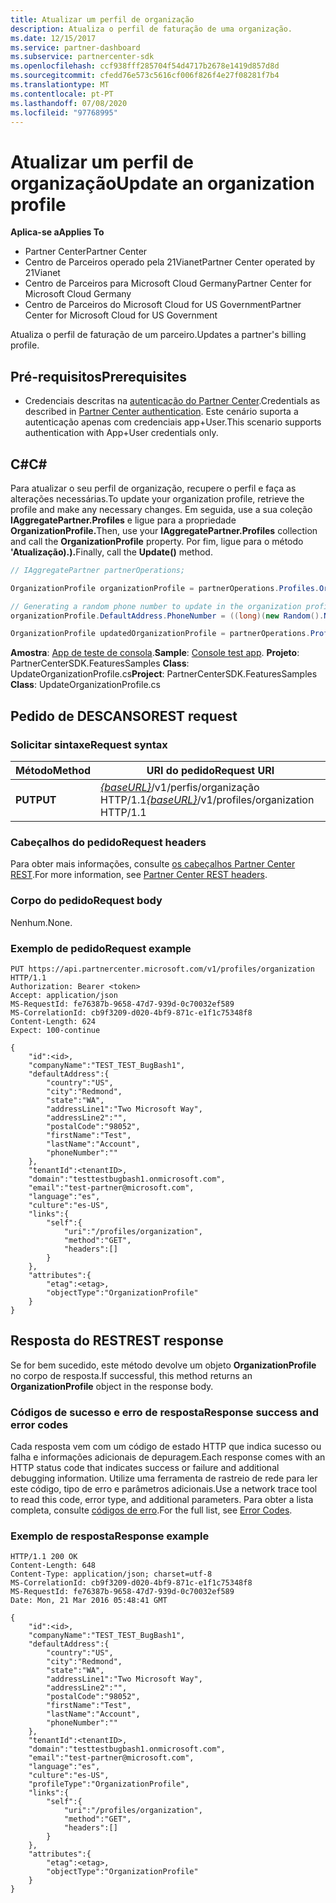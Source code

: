 ```yaml
---
title: Atualizar um perfil de organização
description: Atualiza o perfil de faturação de uma organização.
ms.date: 12/15/2017
ms.service: partner-dashboard
ms.subservice: partnercenter-sdk
ms.openlocfilehash: ccf938fff285704f54d4717b2678e1419d857d8d
ms.sourcegitcommit: cfedd76e573c5616cf006f826f4e27f08281f7b4
ms.translationtype: MT
ms.contentlocale: pt-PT
ms.lasthandoff: 07/08/2020
ms.locfileid: "97768995"
---
```

# <a name="update-an-organization-profile"></a><span data-ttu-id="72d25-103">Atualizar um perfil de organização</span><span class="sxs-lookup"><span data-stu-id="72d25-103">Update an organization profile</span></span>

<span data-ttu-id="72d25-104">**Aplica-se a**</span><span class="sxs-lookup"><span data-stu-id="72d25-104">**Applies To**</span></span>

- <span data-ttu-id="72d25-105">Partner Center</span><span class="sxs-lookup"><span data-stu-id="72d25-105">Partner Center</span></span>
- <span data-ttu-id="72d25-106">Centro de Parceiros operado pela 21Vianet</span><span class="sxs-lookup"><span data-stu-id="72d25-106">Partner Center operated by 21Vianet</span></span>
- <span data-ttu-id="72d25-107">Centro de Parceiros para Microsoft Cloud Germany</span><span class="sxs-lookup"><span data-stu-id="72d25-107">Partner Center for Microsoft Cloud Germany</span></span>
- <span data-ttu-id="72d25-108">Centro de Parceiros do Microsoft Cloud for US Government</span><span class="sxs-lookup"><span data-stu-id="72d25-108">Partner Center for Microsoft Cloud for US Government</span></span>

<span data-ttu-id="72d25-109">Atualiza o perfil de faturação de um parceiro.</span><span class="sxs-lookup"><span data-stu-id="72d25-109">Updates a partner's billing profile.</span></span>

## <a name="prerequisites"></a><span data-ttu-id="72d25-110">Pré-requisitos</span><span class="sxs-lookup"><span data-stu-id="72d25-110">Prerequisites</span></span>

- <span data-ttu-id="72d25-111">Credenciais descritas na [autenticação do Partner Center](partner-center-authentication.md).</span><span class="sxs-lookup"><span data-stu-id="72d25-111">Credentials as described in [Partner Center authentication](partner-center-authentication.md).</span></span> <span data-ttu-id="72d25-112">Este cenário suporta a autenticação apenas com credenciais app+User.</span><span class="sxs-lookup"><span data-stu-id="72d25-112">This scenario supports authentication with App+User credentials only.</span></span>

## <a name="c"></a><span data-ttu-id="72d25-113">C\#</span><span class="sxs-lookup"><span data-stu-id="72d25-113">C\#</span></span>

<span data-ttu-id="72d25-114">Para atualizar o seu perfil de organização, recupere o perfil e faça as alterações necessárias.</span><span class="sxs-lookup"><span data-stu-id="72d25-114">To update your organization profile, retrieve the profile and make any necessary changes.</span></span> <span data-ttu-id="72d25-115">Em seguida, use a sua coleção **IAggregatePartner.Profiles** e ligue para a propriedade **OrganizationProfile.**</span><span class="sxs-lookup"><span data-stu-id="72d25-115">Then, use your **IAggregatePartner.Profiles** collection and call the **OrganizationProfile** property.</span></span> <span data-ttu-id="72d25-116">Por fim, ligue para o método **'Atualização).).**</span><span class="sxs-lookup"><span data-stu-id="72d25-116">Finally, call the **Update()** method.</span></span>

``` csharp
// IAggregatePartner partnerOperations;

OrganizationProfile organizationProfile = partnerOperations.Profiles.OrganizationProfile.Get();

// Generating a random phone number to update in the organization profile
organizationProfile.DefaultAddress.PhoneNumber = ((long)(new Random().NextDouble() * 9000000000) + 1000000000).ToString(CultureInfo.InvariantCulture);

OrganizationProfile updatedOrganizationProfile = partnerOperations.Profiles.OrganizationProfile.Update(organizationProfile);
```

<span data-ttu-id="72d25-117">**Amostra**: [App de teste de consola](console-test-app.md).</span><span class="sxs-lookup"><span data-stu-id="72d25-117">**Sample**: [Console test app](console-test-app.md).</span></span> <span data-ttu-id="72d25-118">**Projeto**: PartnerCenterSDK.FeaturesSamples **Class**: UpdateOrganizationProfile.cs</span><span class="sxs-lookup"><span data-stu-id="72d25-118">**Project**: PartnerCenterSDK.FeaturesSamples **Class**: UpdateOrganizationProfile.cs</span></span>

## <a name="rest-request"></a><span data-ttu-id="72d25-119">Pedido de DESCANSO</span><span class="sxs-lookup"><span data-stu-id="72d25-119">REST request</span></span>

### <a name="request-syntax"></a><span data-ttu-id="72d25-120">Solicitar sintaxe</span><span class="sxs-lookup"><span data-stu-id="72d25-120">Request syntax</span></span>

| <span data-ttu-id="72d25-121">Método</span><span class="sxs-lookup"><span data-stu-id="72d25-121">Method</span></span>  | <span data-ttu-id="72d25-122">URI do pedido</span><span class="sxs-lookup"><span data-stu-id="72d25-122">Request URI</span></span>                                                                   |
|---------|-------------------------------------------------------------------------------|
| <span data-ttu-id="72d25-123">**PUT**</span><span class="sxs-lookup"><span data-stu-id="72d25-123">**PUT**</span></span> | <span data-ttu-id="72d25-124">[*{baseURL}*](partner-center-rest-urls.md)/v1/perfis/organização HTTP/1.1</span><span class="sxs-lookup"><span data-stu-id="72d25-124">[*{baseURL}*](partner-center-rest-urls.md)/v1/profiles/organization HTTP/1.1</span></span> |

### <a name="request-headers"></a><span data-ttu-id="72d25-125">Cabeçalhos do pedido</span><span class="sxs-lookup"><span data-stu-id="72d25-125">Request headers</span></span>

<span data-ttu-id="72d25-126">Para obter mais informações, consulte [os cabeçalhos Partner Center REST](headers.md).</span><span class="sxs-lookup"><span data-stu-id="72d25-126">For more information, see [Partner Center REST headers](headers.md).</span></span>

### <a name="request-body"></a><span data-ttu-id="72d25-127">Corpo do pedido</span><span class="sxs-lookup"><span data-stu-id="72d25-127">Request body</span></span>

<span data-ttu-id="72d25-128">Nenhum.</span><span class="sxs-lookup"><span data-stu-id="72d25-128">None.</span></span>

### <a name="request-example"></a><span data-ttu-id="72d25-129">Exemplo de pedido</span><span class="sxs-lookup"><span data-stu-id="72d25-129">Request example</span></span>

```http
PUT https://api.partnercenter.microsoft.com/v1/profiles/organization HTTP/1.1
Authorization: Bearer <token>
Accept: application/json
MS-RequestId: fe76387b-9658-47d7-939d-0c70032ef589
MS-CorrelationId: cb9f3209-d020-4bf9-871c-e1f1c75348f8
Content-Length: 624
Expect: 100-continue

{
    "id":<id>,
    "companyName":"TEST_TEST_BugBash1",
    "defaultAddress":{
        "country":"US",
        "city":"Redmond",
        "state":"WA",
        "addressLine1":"Two Microsoft Way",
        "addressLine2":"",
        "postalCode":"98052",
        "firstName":"Test",
        "lastName":"Account",
        "phoneNumber":""
    },
    "tenantId":<tenantID>,
    "domain":"testtestbugbash1.onmicrosoft.com",
    "email":"test-partner@microsoft.com",
    "language":"es",
    "culture":"es-US",
    "links":{
        "self":{
            "uri":"/profiles/organization",
            "method":"GET",
            "headers":[]
        }
    },
    "attributes":{
        "etag":<etag>,
        "objectType":"OrganizationProfile"
    }
}
```

## <a name="rest-response"></a><span data-ttu-id="72d25-130">Resposta do REST</span><span class="sxs-lookup"><span data-stu-id="72d25-130">REST response</span></span>

<span data-ttu-id="72d25-131">Se for bem sucedido, este método devolve um objeto **OrganizationProfile** no corpo de resposta.</span><span class="sxs-lookup"><span data-stu-id="72d25-131">If successful, this method returns an **OrganizationProfile** object in the response body.</span></span>

### <a name="response-success-and-error-codes"></a><span data-ttu-id="72d25-132">Códigos de sucesso e erro de resposta</span><span class="sxs-lookup"><span data-stu-id="72d25-132">Response success and error codes</span></span>

<span data-ttu-id="72d25-133">Cada resposta vem com um código de estado HTTP que indica sucesso ou falha e informações adicionais de depuragem.</span><span class="sxs-lookup"><span data-stu-id="72d25-133">Each response comes with an HTTP status code that indicates success or failure and additional debugging information.</span></span> <span data-ttu-id="72d25-134">Utilize uma ferramenta de rastreio de rede para ler este código, tipo de erro e parâmetros adicionais.</span><span class="sxs-lookup"><span data-stu-id="72d25-134">Use a network trace tool to read this code, error type, and additional parameters.</span></span> <span data-ttu-id="72d25-135">Para obter a lista completa, consulte [códigos de erro](error-codes.md).</span><span class="sxs-lookup"><span data-stu-id="72d25-135">For the full list, see [Error Codes](error-codes.md).</span></span>

### <a name="response-example"></a><span data-ttu-id="72d25-136">Exemplo de resposta</span><span class="sxs-lookup"><span data-stu-id="72d25-136">Response example</span></span>

```http
HTTP/1.1 200 OK
Content-Length: 648
Content-Type: application/json; charset=utf-8
MS-CorrelationId: cb9f3209-d020-4bf9-871c-e1f1c75348f8
MS-RequestId: fe76387b-9658-47d7-939d-0c70032ef589
Date: Mon, 21 Mar 2016 05:48:41 GMT

{
    "id":<id>,
    "companyName":"TEST_TEST_BugBash1",
    "defaultAddress":{
        "country":"US",
        "city":"Redmond",
        "state":"WA",
        "addressLine1":"Two Microsoft Way",
        "addressLine2":"",
        "postalCode":"98052",
        "firstName":"Test",
        "lastName":"Account",
        "phoneNumber":""
    },
    "tenantId":<tenantID>,
    "domain":"testtestbugbash1.onmicrosoft.com",
    "email":"test-partner@microsoft.com",
    "language":"es",
    "culture":"es-US",
    "profileType":"OrganizationProfile",
    "links":{
        "self":{
            "uri":"/profiles/organization",
            "method":"GET",
            "headers":[]
        }
    },
    "attributes":{
        "etag":<etag>,
        "objectType":"OrganizationProfile"
    }
}
```
